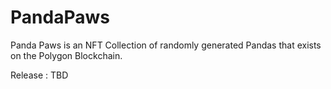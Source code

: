 # PandaPaws
Panda Paws is an NFT Collection of randomly generated Pandas that exists on the Polygon Blockchain. 

Release : TBD
